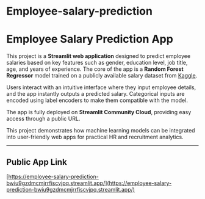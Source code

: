 # Employee-salary-prediction
# Employee Salary Prediction App

This project is a **Streamlit web application** designed to predict employee salaries based on key features such as gender, education level, job title, age, and years of experience. The core of the app is a **Random Forest Regressor** model trained on a publicly available salary dataset from [Kaggle](https://www.kaggle.com/datasets/rkiattisak/salaly-prediction-for-beginer).

Users interact with an intuitive interface where they input employee details, and the app instantly outputs a predicted salary. Categorical inputs are encoded using label encoders to make them compatible with the model.

The app is fully deployed on **Streamlit Community Cloud**, providing easy access through a public URL.

This project demonstrates how machine learning models can be integrated into user-friendly web apps for practical HR and recruitment analytics.

---

## Public App Link

[https://employee-salary-prediction-bwiu9gzdmcmjrrfiscvjpq.streamlit.app/](https://employee-salary-prediction-bwiu9gzdmcmjrrfiscvjpq.streamlit.app/)
